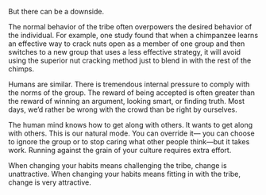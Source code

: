 But there can be a downside.

The normal behavior of the tribe often overpowers the desired
behavior of the individual. For example, one study found that when a
chimpanzee learns an effective way to crack nuts open as a member of
one group and then switches to a new group that uses a less effective
strategy, it will avoid using the superior nut cracking method just to
blend in with the rest of the chimps.

Humans are similar. There is tremendous internal pressure to
comply with the norms of the group. The reward of being accepted is
often greater than the reward of winning an argument, looking smart,
or finding truth. Most days, we’d rather be wrong with the crowd than
be right by ourselves.

The human mind knows how to get along with others. It wants to
get along with others. This is our natural mode. You can override it—
you can choose to ignore the group or to stop caring what other people
think—but it takes work. Running against the grain of your culture
requires extra effort.

When changing your habits means challenging the tribe, change is
unattractive. When changing your habits means fitting in with the
tribe, change is very attractive.